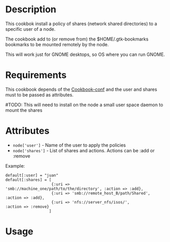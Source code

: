 Description
===========

This cookbok install a policy of shares (network shared directories)
to a specific user of a node.

The cookbook add to (or remove from) the $HOME/.gtk-bookmarks bookmarks
to be mounted remotely by the node.

This will work just for GNOME desktops, so OS where you can run GNOME.

Requirements
============

This cookbook depends of the [Cookbook-conf](https://github.com/gecos-team/cookbook-conf) and
the user and shares must to be passed as attributes.

\#TODO: This will need to install on the node  a small user space daemon
to mount the shares

Attributes
==========

* `node['user']` - Name of the user to apply the policies
* `node['shares']` - List of shares and actions. Actions can be :add or :remove

Example:

```
default[:user] = "juan"
default[:shares] = [
                    {:uri => 'smb://machine_one/path/to/the/directory', :action => :add},
                    {:uri => 'smb://remote_host_B/path/Shared',         :action => :add},
                    {:uri => 'nfs://server_nfs/isos/',                  :action => :remove}
                   ]
```

Usage
=====

